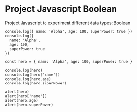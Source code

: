 # Project Javascript Boolean

Project Javascript to experiment different data types: Boolean

```
console.log({ name: 'Alpha', age: 100, superPower: true })
console.log({
  name: 'Alpha',
  age: 100,
  superPower: true
})

const hero = { name: 'Alpha', age: 100, superPower: true }

console.log(hero)
console.log(hero['name'])
console.log(hero.age)
console.log(hero.superPower)

alert(hero)
alert(hero['name'])
alert(hero.age)
alert(hero.superPower)
```